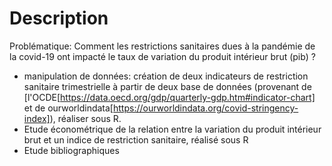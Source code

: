 # Description

Problématique:
Comment les restrictions sanitaires dues à la pandémie de la covid-19 ont
impacté le taux de variation du produit intérieur brut (pib) ?

- manipulation de données: création de deux indicateurs de restriction sanitaire trimestrielle à partir de deux base de données (provenant de [l'OCDE[https://data.oecd.org/gdp/quarterly-gdp.htm#indicator-chart] et de ourworldindata[https://ourworldindata.org/covid-stringency-index]), réaliser sous R.
- Etude économétrique de la relation entre la variation du produit intérieur brut et un indice de restriction sanitaire, réalisé sous R
- Etude bibliographiques